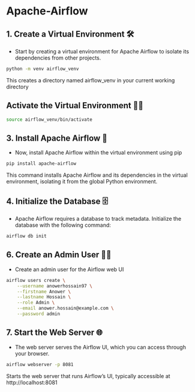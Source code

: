 # Apache-Airflow

## 1. Create a Virtual Environment 🛠️
- Start by creating a virtual environment for Apache Airflow to isolate its dependencies from other projects.
```bash
python -m venv airflow_venv
```
This creates a directory named airflow_venv in your current working directory

## Activate the Virtual Environment 🧑‍💻
```bash
source airflow_venv/bin/activate
```

## 3. Install Apache Airflow 🚀
- Now, install Apache Airflow within the virtual environment using pip

```bash
pip install apache-airflow
```
This command installs Apache Airflow and its dependencies in the virtual environment, isolating it from the global Python environment.

## 4. Initialize the Database 🗄️
- Apache Airflow requires a database to track metadata. Initialize the database with the following command:

```bash
airflow db init
```

## 6. Create an Admin User 👨‍💻
- Create an admin user for the Airflow web UI

```bash
airflow users create \
    --username anowerhossain97 \
    --firstname Anower \
    --lastname Hossain \
    --role Admin \
    --email anower.hossain@example.com \
    --password admin
```

## 7. Start the Web Server 🌐
- The web server serves the Airflow UI, which you can access through your browser.

```bash
airflow webserver -p 8081
```
Starts the web server that runs Airflow’s UI, typically accessible at http://localhost:8081 
